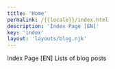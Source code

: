 ```yaml
---
title: 'Home'
permalink: /{{locale}}/index.html
description: 'Index Page [EN]'
key: 'index'
layout: 'layouts/blog.njk'
---
```


Index Page [EN]
Lists of blog posts

